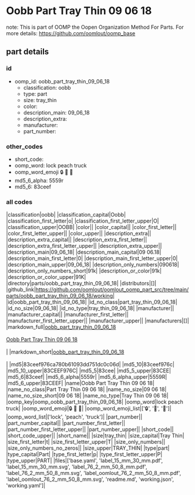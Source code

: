 # Oobb Part Tray Thin 09 06 18  

note: This is part of OOMP the Oopen Organization Method For Parts. For more details: https://github.com/oomlout/oomp_base

##  part details





### id
* oomp_id: oobb_part_tray_thin_09_06_18
  * classification: oobb
  * type: part
  * size: tray_thin
  * color: 
  * description_main: 09_06_18
  * description_extra: 
  * manufacturer: 
  * part_number: 

### other_codes
* short_code: 
* oomp_word: lock peach truck
* oomp_word_emoji :lock: :peach: :truck:
* md5_6_alpha: 5559r
* md5_6: 83ceef

### all codes 
|classification|oobb|
|classification_capital|Oobb|
|classification_first_letter|o|
|classification_first_letter_upper|O|
|classification_upper|OOBB|
|color||
|color_capital||
|color_first_letter||
|color_first_letter_upper||
|color_upper||
|description_extra||
|description_extra_capital||
|description_extra_first_letter||
|description_extra_first_letter_upper||
|description_extra_upper||
|description_main|09_06_18|
|description_main_capital|09 06.18|
|description_main_first_letter|0|
|description_main_first_letter_upper|0|
|description_main_upper|09_06_18|
|description_only_numbers|090618|
|description_only_numbers_short|91k|
|description_or_color|91k|
|description_or_color_upper|91K|
|directory|parts/oobb_part_tray_thin_09_06_18|
|distributors|[]|
|github_link|https://github.com/oomlout/oomlout_oomp_part_src/tree/main/parts/oobb_part_tray_thin_09_06_18/working|
|id|oobb_part_tray_thin_09_06_18|
|id_no_class|part_tray_thin_09_06_18|
|id_no_size|09_06_18|
|id_no_type|tray_thin_09_06_18|
|manufacturer||
|manufacturer_capital||
|manufacturer_first_letter||
|manufacturer_first_letter_upper||
|manufacturer_upper||
|manufacturers|[]|
|markdown_full|[oobb_part_tray_thin_09_06_18](https://github.com/oomlout/oomlout_oomp_part_src/tree/main/parts/oobb_part_tray_thin_09_06_18/working)<br>[](https://github.com/oomlout/oomlout_oomp_part_src/tree/main/parts/oobb_part_tray_thin_09_06_18/working)<br>[Oobb Part Tray Thin 09 06 18](https://github.com/oomlout/oomlout_oomp_part_src/tree/main/parts/oobb_part_tray_thin_09_06_18/working)<br><br>|
|markdown_short|[oobb_part_tray_thin_09_06_18](https://github.com/oomlout/oomlout_oomp_part_src/tree/main/parts/oobb_part_tray_thin_09_06_18/working)<br><br>|
|md5|83ceef976ca780b61093dd751dc0c06d|
|md5_10|83ceef976c|
|md5_10_upper|83CEEF976C|
|md5_5|83cee|
|md5_5_upper|83CEE|
|md5_6|83ceef|
|md5_6_alpha|5559r|
|md5_6_alpha_upper|5559R|
|md5_6_upper|83CEEF|
|name|Oobb Part Tray Thin 09 06 18|
|name_no_class|Part Tray Thin 09 06 18|
|name_no_size|09 06 18|
|name_no_size_short|09 06 18|
|name_no_type|Tray Thin 09 06 18|
|oomp_key|oomp_oobb_part_tray_thin_09_06_18|
|oomp_word|lock peach truck|
|oomp_word_emoji|:lock: :peach: :truck:|
|oomp_word_emoji_list|[':lock:', ':peach:', ':truck:']|
|oomp_word_list|['lock', 'peach', 'truck']|
|part_number||
|part_number_capital||
|part_number_first_letter||
|part_number_first_letter_upper||
|part_number_upper||
|short_code||
|short_code_upper||
|short_name||
|size|tray_thin|
|size_capital|Tray Thin|
|size_first_letter|t|
|size_first_letter_upper|T|
|size_only_numbers||
|size_only_numbers_no_zeros||
|size_upper|TRAY_THIN|
|type|part|
|type_capital|Part|
|type_first_letter|p|
|type_first_letter_upper|P|
|type_upper|PART|
|files|['base.yaml', 'label_15_mm_30_mm.pdf', 'label_15_mm_30_mm.svg', 'label_76_2_mm_50_8_mm.pdf', 'label_76_2_mm_50_8_mm.svg', 'label_oomlout_76_2_mm_50_8_mm.pdf', 'label_oomlout_76_2_mm_50_8_mm.svg', 'readme.md', 'working.json', 'working.yaml']|
